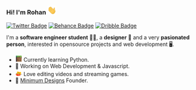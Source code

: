 ### Hi! I'm Rohan <img src="https://raw.githubusercontent.com/Calatop/Calatop/main/img/wave.gif" width="24px">

 [![Twitter Badge](https://img.shields.io/badge/-Twitter-1ca0f1?style=flat-square&color=242933&logo=twitter&logoColor=white&link=https://twitter.com/calatopbtw)](https://twitter.com/calatopbtw) [![Behance Badge](https://img.shields.io/badge/-Behance-blue?style=flat-square&logo=behance&logoColor=white&color=242933&link=https://www.behance.net/calatop)](https://www.behance.net/calatop) [![Dribble Badge](https://img.shields.io/badge/-Dribbble-1ca0f1?style=flat-square&color=242933&logo=dribbble&logoColor=white&link=https://dribbble.com/calatop)](https://dribbble.com/calatop) 

I'm a **software engineer student** 👨‍💻, a **designer** 🎨 and a very **pasionated person**, interested in opensource projects and web development 
🖥️. 

- <img src="https://raw.githubusercontent.com/Calatop/Calatop/main/img/block.gif" height="18px" width="18px"> Currently learning Python.
- 🚀 Working on Web Development & Javascript.
- <img src="https://raw.githubusercontent.com/Calatop/Calatop/main/img/heart.gif" height="18px" width="18px"> Love editing videos and streaming games.
- 🌟 [Minimum Designs](https://www.minimumdesigns.shop/) Founder.
